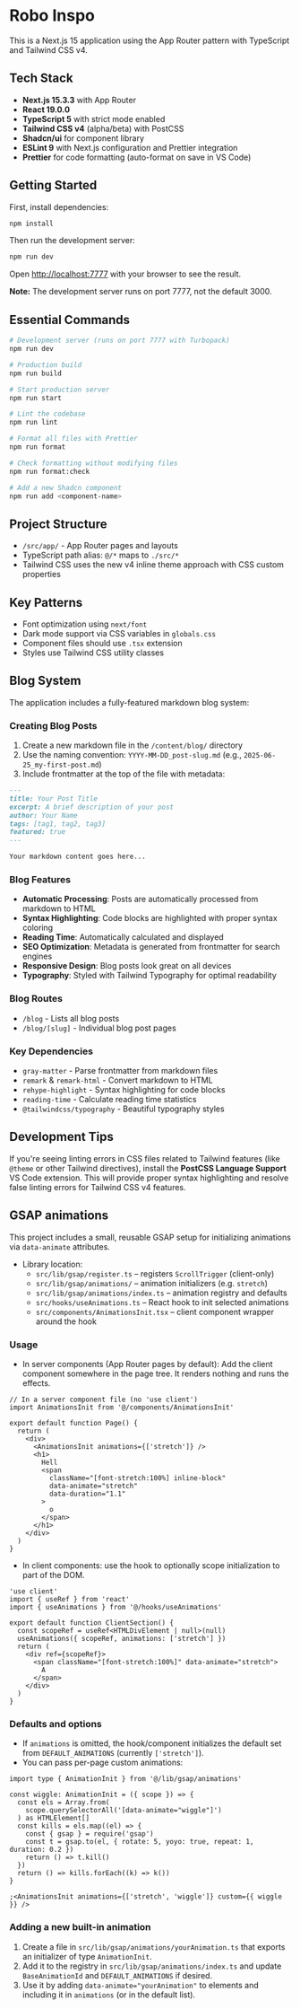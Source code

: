 # Robo Inspo

This is a Next.js 15 application using the App Router pattern with TypeScript and Tailwind CSS v4.

## Tech Stack

- **Next.js 15.3.3** with App Router
- **React 19.0.0**
- **TypeScript 5** with strict mode enabled
- **Tailwind CSS v4** (alpha/beta) with PostCSS
- **Shadcn/ui** for component library
- **ESLint 9** with Next.js configuration and Prettier integration
- **Prettier** for code formatting (auto-format on save in VS Code)

## Getting Started

First, install dependencies:

```bash
npm install
```

Then run the development server:

```bash
npm run dev
```

Open [http://localhost:7777](http://localhost:7777) with your browser to see the result.

**Note:** The development server runs on port 7777, not the default 3000.

## Essential Commands

```bash
# Development server (runs on port 7777 with Turbopack)
npm run dev

# Production build
npm run build

# Start production server
npm run start

# Lint the codebase
npm run lint

# Format all files with Prettier
npm run format

# Check formatting without modifying files
npm run format:check

# Add a new Shadcn component
npm run add <component-name>
```

## Project Structure

- `/src/app/` - App Router pages and layouts
- TypeScript path alias: `@/*` maps to `./src/*`
- Tailwind CSS uses the new v4 inline theme approach with CSS custom properties

## Key Patterns

- Font optimization using `next/font`
- Dark mode support via CSS variables in `globals.css`
- Component files should use `.tsx` extension
- Styles use Tailwind CSS utility classes

## Blog System

The application includes a fully-featured markdown blog system:

### Creating Blog Posts

1. Create a new markdown file in the `/content/blog/` directory
2. Use the naming convention: `YYYY-MM-DD_post-slug.md` (e.g., `2025-06-25_my-first-post.md`)
3. Include frontmatter at the top of the file with metadata:

```markdown
---
title: Your Post Title
excerpt: A brief description of your post
author: Your Name
tags: [tag1, tag2, tag3]
featured: true
---

Your markdown content goes here...
```

### Blog Features

- **Automatic Processing**: Posts are automatically processed from markdown to HTML
- **Syntax Highlighting**: Code blocks are highlighted with proper syntax coloring
- **Reading Time**: Automatically calculated and displayed
- **SEO Optimization**: Metadata is generated from frontmatter for search engines
- **Responsive Design**: Blog posts look great on all devices
- **Typography**: Styled with Tailwind Typography for optimal readability

### Blog Routes

- `/blog` - Lists all blog posts
- `/blog/[slug]` - Individual blog post pages

### Key Dependencies

- `gray-matter` - Parse frontmatter from markdown files
- `remark` & `remark-html` - Convert markdown to HTML
- `rehype-highlight` - Syntax highlighting for code blocks
- `reading-time` - Calculate reading time statistics
- `@tailwindcss/typography` - Beautiful typography styles

## Development Tips

If you're seeing linting errors in CSS files related to Tailwind features (like `@theme` or other Tailwind directives), install the **PostCSS Language Support** VS Code extension. This will provide proper syntax highlighting and resolve false linting errors for Tailwind CSS v4 features.

## GSAP animations

This project includes a small, reusable GSAP setup for initializing animations via `data-animate` attributes.

- Library location:
  - `src/lib/gsap/register.ts` – registers `ScrollTrigger` (client-only)
  - `src/lib/gsap/animations/` – animation initializers (e.g. `stretch`)
  - `src/lib/gsap/animations/index.ts` – animation registry and defaults
  - `src/hooks/useAnimations.ts` – React hook to init selected animations
  - `src/components/AnimationsInit.tsx` – client component wrapper around the hook

### Usage

- In server components (App Router pages by default):
  Add the client component somewhere in the page tree. It renders nothing and runs the effects.

```tsx
// In a server component file (no 'use client')
import AnimationsInit from '@/components/AnimationsInit'

export default function Page() {
  return (
    <div>
      <AnimationsInit animations={['stretch']} />
      <h1>
        Hell
        <span
          className="[font-stretch:100%] inline-block"
          data-animate="stretch"
          data-duration="1.1"
        >
          o
        </span>
      </h1>
    </div>
  )
}
```

- In client components: use the hook to optionally scope initialization to part of the DOM.

```tsx
'use client'
import { useRef } from 'react'
import { useAnimations } from '@/hooks/useAnimations'

export default function ClientSection() {
  const scopeRef = useRef<HTMLDivElement | null>(null)
  useAnimations({ scopeRef, animations: ['stretch'] })
  return (
    <div ref={scopeRef}>
      <span className="[font-stretch:100%]" data-animate="stretch">
        A
      </span>
    </div>
  )
}
```

### Defaults and options

- If `animations` is omitted, the hook/component initializes the default set from `DEFAULT_ANIMATIONS` (currently `['stretch']`).
- You can pass per-page custom animations:

```tsx
import type { AnimationInit } from '@/lib/gsap/animations'

const wiggle: AnimationInit = ({ scope }) => {
  const els = Array.from(
    scope.querySelectorAll('[data-animate="wiggle"]')
  ) as HTMLElement[]
  const kills = els.map((el) => {
    const { gsap } = require('gsap')
    const t = gsap.to(el, { rotate: 5, yoyo: true, repeat: 1, duration: 0.2 })
    return () => t.kill()
  })
  return () => kills.forEach((k) => k())
}

;<AnimationsInit animations={['stretch', 'wiggle']} custom={{ wiggle }} />
```

### Adding a new built-in animation

1. Create a file in `src/lib/gsap/animations/yourAnimation.ts` that exports an initializer of type `AnimationInit`.
2. Add it to the registry in `src/lib/gsap/animations/index.ts` and update `BaseAnimationId` and `DEFAULT_ANIMATIONS` if desired.
3. Use it by adding `data-animate="yourAnimation"` to elements and including it in `animations` (or in the default list).
